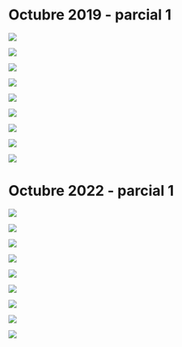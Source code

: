 # Octubre 2019 - parcial 1

![](./img/Pasted%20image%2020231021185749.png)

![](./img/Pasted%20image%2020231021185810.png)

![](./img/Pasted%20image%2020231021185830.png)

![](./img/Pasted%20image%2020231021185848.png)

![](./img/Pasted%20image%2020231021185909.png)

![](./img/Pasted%20image%2020231021185925.png)

![](./img/IMG_5604.jpeg)

![](./img/IMG_5605.jpeg)

![](./img/IMG_5606.jpeg)

# Octubre 2022 - parcial 1

![](./img/Pasted%20image%2020231021190010.png)

![](./img/Pasted%20image%2020231021190035.png)

![](./img/Pasted%20image%2020231021190054.png)

![](./img/Pasted%20image%2020231021190118.png)

![](./img/Pasted%20image%2020231021190137.png)

![](./img/Pasted%20image%2020231021190157.png)

![](./img/IMG_5610.jpeg)

![](./img/IMG_5611.jpeg)

![](./img/IMG_5612.jpeg)

